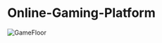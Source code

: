 # Online-Gaming-Platform

![GameFloor](https://github.com/Umer-Raja/Online-Gaming-Platform/assets/158158305/63fc3651-894b-40af-8329-eed2da007fdd)
